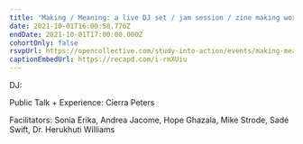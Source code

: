```yaml
---
title: "Making / Meaning: a live DJ set / jam session / zine making workshop"
date: 2021-10-01T16:00:58.776Z
endDate: 2021-10-01T17:00:00.000Z
cohortOnly: false
rsvpUrl: https://opencollective.com/study-into-action/events/making-meaning-28887c55
captionEmbedUrl: https://recapd.com/i-rmXUiu
---
```


DJ:

Public Talk + Experience: Cierra Peters

Facilitators: Sonia Erika, Andrea Jacome, Hope Ghazala, Mike Strode, Sadé Swift, Dr. Herukhuti Williams
